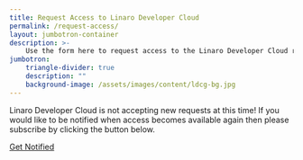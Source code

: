 ```yaml
---
title: Request Access to Linaro Developer Cloud
permalink: /request-access/
layout: jumbotron-container
description: >-
    Use the form here to request access to the Linaro Developer Cloud resources.
jumbotron:
    triangle-divider: true
    description: ""
    background-image: /assets/images/content/ldcg-bg.jpg
---
```

<div class="alert alert-warning" role="alert">
    <p>
        Linaro Developer Cloud is not accepting new requests at this time! If you would like to be notified when access becomes available again then please subscribe by clicking the button below.
    </p>
</div>
<p class="text-center"> 
    <a class="btn btn-primary" href="https://mailchi.mp/linaro/developer-cloud-requests">Get Notified</a>
</p>

<!-- <iframe src="https://docs.google.com/forms/d/e/1FAIpQLSeAXH9f1OZAeMfSPZCFph1RsDwa1By-5J4xnFcyDQuG6s4YfA/viewform?embedded=true" width="100%" height="1000" frameborder="0" marginheight="0" marginwidth="0">Loading...</iframe> -->